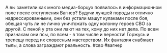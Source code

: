 А вы заметили как много медиа-борцух появилось в информационном поле после отступления Вагнер? Будучи лучшей породы и отлично надрессированными, они без устали машут кулаками после боя, обещая чуть ли не лично уничтожать одну колонну героев СВО за другой. С пеной у рта они лают на тех, кому до них нет дела. По всем признакам они псы, по всем - в том числе и верности!
Горжусь и трепещу перед их словесным мастерством. Их фантазия снабжает тылы, а слова заграждают реальность.
#сво #вагнер